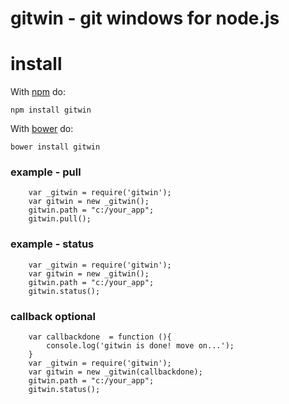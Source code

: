 # gitwin - git windows for node.js


# install

With [npm](https://www.npmjs.com/) do:

```
npm install gitwin
```

With [bower](https://bower.io) do:

```
bower install gitwin
```



### example - pull
```
	var _gitwin = require('gitwin');
	var gitwin = new _gitwin();
	gitwin.path = "c:/your_app";
	gitwin.pull();

```

### example - status
```
	var _gitwin = require('gitwin');
	var gitwin = new _gitwin();
	gitwin.path = "c:/your_app";
	gitwin.status();

```

### callback optional
```
	var callbackdone  = function (){
		console.log('gitwin is done! move on...');
	}
	var _gitwin = require('gitwin');
	var gitwin = new _gitwin(callbackdone);
	gitwin.path = "c:/your_app";
	gitwin.status();
	
```